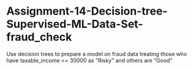 # Assignment-14-Decision-tree-Supervised-ML-Data-Set-fraud_check
Use decision trees to prepare a model on fraud data treating those who have taxable_income &lt;= 30000 as "Risky" and others are "Good"

